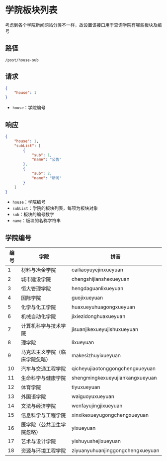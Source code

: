 # 学院板块列表

考虑到各个学院新闻网站分类不一样，故设置该接口用于查询学院有哪些板块及编号

## 路径

```
/post/house-sub
```

## 请求

```json
{
	"house": 1
}
```

- `house`：学院编号

## 响应

```json
{
	"house": 1,
	"subList": [
		{
			"sub": 1,
			"name": "公告"
		},
		{
			"sub": 2,
			"name": "新闻"
		}
	]
}
```

- `house`：学院编号
- `subList`：学院的板块列表，每项为板块对象
- `sub`：板块的编号数字
- `name`：板块的名称字符串

## 学院编号

| 编号 | 学院 | 拼音 |
| --- | --- | --- |
| 1 | 材料与冶金学院 | cailiaoyuyejinxueyuan |
| 2 | 城市建设学院 | chengshijianshexueyuan |
| 3 | 恒大管理学院 | hengdaguanlixueyuan |
| 4 | 国际学院 | guojixueyuan |
| 5 | 化学与化工学院 | huaxueyuhuagongxueyuan |
| 6 | 机械自动化学院 | jixiezidonghuaxueyuan |
| 7 | 计算机科学与技术学院 | jisuanjikexueyujishuxueyuan |
| 8 | 理学院 | lixueyuan |
| 9 | 马克思主义学院（临床学院忽略） | makesizhuyixueyuan |
| 10 | 汽车与交通工程学院 | qicheyujiaotonggongchengxueyuan |
| 11 | 生命科学与健康学院 | shengmingkexueyujiankangxueyuan |
| 12 | 体育学院 | tiyuxueyuan |
| 13 | 外国语学院 | waiguoyuxueyuan |
| 14 | 文法与经济学院 | wenfayujingjixueyuan |
| 15 | 信息科学与工程学院 | xinxikexueyugongchengxueyuan |
| 16 | 医学院（公共卫生学院忽略） | yixueyuan |
| 17 | 艺术与设计学院 | yishuyushejixueyuan |
| 18 | 资源与环境工程学院 | ziyuanyuhuanjinggongchengxueyuan |
